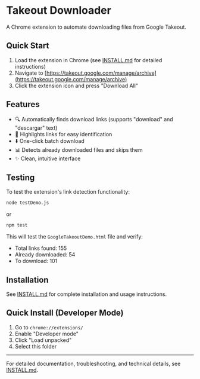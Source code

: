 # Takeout Downloader

A Chrome extension to automate downloading files from Google Takeout.

## Quick Start

1. Load the extension in Chrome (see [INSTALL.md](INSTALL.md) for detailed instructions)
2. Navigate to [https://takeout.google.com/manage/archive](https://takeout.google.com/manage/archive)
3. Click the extension icon and press "Download All"

## Features

- 🔍 Automatically finds download links (supports "download" and "descargar" text)
- 🎯 Highlights links for easy identification
- ⬇️ One-click batch download
- 📊 Detects already downloaded files and skips them
- ✨ Clean, intuitive interface

## Testing

To test the extension's link detection functionality:

```bash
node testDemo.js
```

or

```bash
npm test
```

This will test the `GoogleTakeoutDemo.html` file and verify:
- Total links found: 155
- Already downloaded: 54
- To download: 101

## Installation

See [INSTALL.md](INSTALL.md) for complete installation and usage instructions.

## Quick Install (Developer Mode)

1. Go to `chrome://extensions/`
2. Enable "Developer mode"
3. Click "Load unpacked"
4. Select this folder

---

For detailed documentation, troubleshooting, and technical details, see [INSTALL.md](INSTALL.md).
